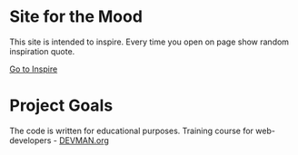 # Site for the Mood

This site is intended to inspire. Every time you open on page show random inspiration quote.

[Go to Inspire](https://dmitryvorono.github.io/20_mood/)

# Project Goals

The code is written for educational purposes. Training course for web-developers - [DEVMAN.org](https://devman.org)

